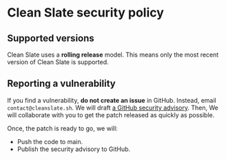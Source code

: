 # Clean Slate security policy

## Supported versions

Clean Slate uses a **rolling release** model. This means only the most recent version of Clean Slate is supported.

## Reporting a vulnerability

If you find a vulnerability, **do not create an issue** in GitHub. Instead, email `contact@cleanslate.sh`. We will draft [a GitHub security advisory](https://docs.github.com/en/code-security/repository-security-advisories/creating-a-repository-security-advisory). Then, We will collaborate with you to get the patch released as quickly as possible.

Once, the patch is ready to go, we will:

- Push the code to main.
- Publish the security advisory to GitHub.
